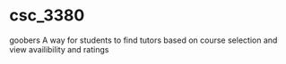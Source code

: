 # csc_3380
goobers
A way for students to find tutors based on course selection and view availibility and ratings
